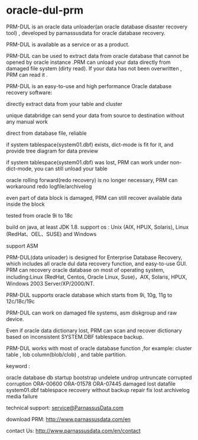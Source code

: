 # oracle-dul-prm


PRM-DUL is an oracle data unloader(an oracle database disaster recovery tool)  , developed by parnassusdata for oracle database recovery.

PRM-DUL is available as a service or as a product.


PRM-DUL can be used to extract data from oracle database that cannot be opened by oracle instance .PRM can unload your data directly from damaged file system (dirty read). If your data has not been overwritten , PRM can read it .



PRM-DUL is an easy-to-use and high performance Oracle database recovery software:


  directly extract data from your table and cluster
  
  unique databridge can send your data from source to destination without any manual work
  
  direct from database file, reliable
  
  if system tablespace(system01.dbf) exists, dict-mode is fit for it, and provide tree diagram for data preview
  
  if system tablespace(system01.dbf) was lost, PRM can work under non-dict-mode, you can still unload your table 
  
  oracle rolling forward(redo recovery) is no longer necessary, PRM can workaround redo logfile/archivelog
  
  even part of data block is damaged, PRM can still recover available data inside the block
  
  tested from oracle 9i to 18c
  
  build on java, at least JDK 1.8.  support os : Unix (AIX, HPUX, Solaris), Linux (RedHat、OEL、SUSE) and Windows
  
  support ASM




PRM-DUL(data unloader) is designed for Enterprise Database Recovery, which includes all oracle dul data recovery function, and easy-to-use GUI. PRM can recovery oracle database on most of operating system, including:Linux (RedHat, Centos, Oracle Linux, Suse)，AIX, Solaris, HPUX, Windows 2003 Server/XP/2000/NT.

PRM-DUL supports oracle database which starts from 9i, 10g, 11g to 12c/18c/19c

PRM-DUL can work on damaged file systems, asm diskgroup and raw device.

Even if oracle data dictionary lost, PRM can scan and recover dictionary based on inconsistent SYSTEM.DBF tablespace backup. 

PRM-DUL works with most of oracle database function ,for example:  cluster table , lob column(blob/clob) , and table partition. 



keyword :

oracle database db startup bootstrap undelete undrop untruncate corrupted corruption ORA-00600 ORA-01578 ORA-07445 damaged lost datafile system01.dbf tablespace recovery without backup repair fix lost archivelog media failure 


technical support: 	service@ParnassusData.com

download PRM: 	http://www.parnassusdata.com/en

contact Us: 		http://www.parnassusdata.com/en/contact

